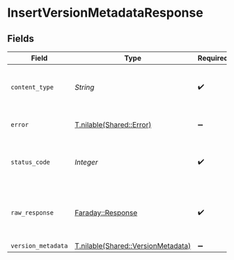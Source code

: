 # InsertVersionMetadataResponse


## Fields

| Field                                                                        | Type                                                                         | Required                                                                     | Description                                                                  |
| ---------------------------------------------------------------------------- | ---------------------------------------------------------------------------- | ---------------------------------------------------------------------------- | ---------------------------------------------------------------------------- |
| `content_type`                                                               | *String*                                                                     | :heavy_check_mark:                                                           | HTTP response content type for this operation                                |
| `error`                                                                      | [T.nilable(Shared::Error)](../../models/shared/error.md)                     | :heavy_minus_sign:                                                           | Default error response                                                       |
| `status_code`                                                                | *Integer*                                                                    | :heavy_check_mark:                                                           | HTTP response status code for this operation                                 |
| `raw_response`                                                               | [Faraday::Response](https://www.rubydoc.info/gems/faraday/Faraday/Response)  | :heavy_check_mark:                                                           | Raw HTTP response; suitable for custom response parsing                      |
| `version_metadata`                                                           | [T.nilable(Shared::VersionMetadata)](../../models/shared/versionmetadata.md) | :heavy_minus_sign:                                                           | OK                                                                           |